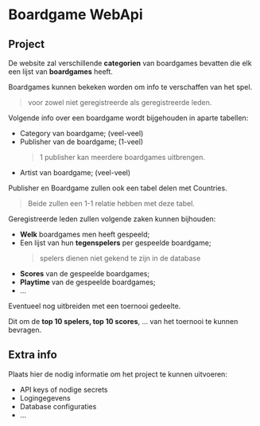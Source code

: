 # Boardgame WebApi

## Project
De website zal verschillende **categorien** van boardgames bevatten die elk een lijst van **boardgames** heeft.

Boardgames kunnen bekeken worden om info te verschaffen van het spel.
>voor zowel niet geregistreerde als geregistreerde leden.

Volgende info over een boardgame wordt bijgehouden in aparte tabellen:
 - Category van boardgame; (veel-veel)
 - Publisher van de boardgame; (1-veel)
   >1 publisher kan meerdere boardgames uitbrengen.
 - Artist van boardgame; (veel-veel)

Publisher en Boardgame zullen ook een tabel delen met Countries.
>Beide zullen een 1-1 relatie hebben met deze tabel.

Geregistreerde leden zullen volgende zaken kunnen bijhouden: 
 - **Welk** boardgames men heeft gespeeld;
 - Een lijst van hun **tegenspelers** per gespeelde boardgame; 
   >spelers dienen niet gekend te zijn in de database
 - **Scores** van de gespeelde boardgames;
 - **Playtime** van de gespeelde boardgames;
 - ...


Eventueel nog uitbreiden met een toernooi gedeelte.

Dit om de **top 10 spelers, top 10 scores**, ... van het toernooi te kunnen bevragen. 


## Extra info
Plaats hier de nodig informatie om het
project te kunnen uitvoeren:

- API keys of nodige secrets
- Logingegevens
- Database configuraties
- ...
